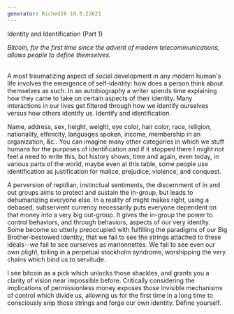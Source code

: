 ```yaml
---
generator: Riched20 10.0.22621
---
```


Identity and Identification (Part 1)

*Bitcoin, for the first time since the advent of modern
telecommunications, allows people to define themselves.*

\
A most traumatizing aspect of social development in any modern human\'s
life involves the emergence of self-identity: how does a person think
about themselves as such. In an autobiography a writer spends time
explaining how they came to take on certain aspects of their identity.
Many interactions in our lives get filtered through how we identify
ourselves versus how others identify us. Identify and identification.

Name, address, sex, height, weight, eye color, hair color, race,
religion, nationality, ethnicity, languages spoken, income, membership
in an organization, &c.. You can imagine many other categories in which
we stuff humans for the purposes of identification and if it stopped
there I might not feel a need to write this, but history shows, time and
again, even today, in various parts of the world, maybe even at this
table, some people use identification as justification for malice,
prejudice, violence, and conquest.

A perversion of reptilian, instinctual sentiments, the discernment of in
and out groups aims to protect and sustain the in-group, but leads to
dehumanizing everyone else. In a reality of might makes right, using a
debased, subservient currency necessarily puts everyone dependent on
that money into a very big out-group. It gives the in-group the power to
control behaviors, and through behaviors, aspects of our very identity.
Some become so utterly preoccupied with fulfilling the paradigms of our
Big Brother-bestowed identity, that we fail to see the strings attached
to these ideals\--we fail to see ourselves as marionnettes. We fail to
see even our own plight, toiling in a perpetual stockholm syndrome,
worshipping the very chains which bind us to servitude.

I see bitcoin as a pick which unlocks those shackles, and grants you a
clarity of vision near impossible before. Critically considering the
implications of permissionless money exposes those invisible mechanisms
of control which divide us, allowing us for the first time in a long
time to consciously snip those strings and forge our own identity.
Define yourself.

